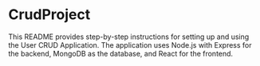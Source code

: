 # CrudProject
 This README provides step-by-step instructions for setting up and using the User CRUD Application. The application uses Node.js with Express for the backend, MongoDB as the database, and React for the frontend.
